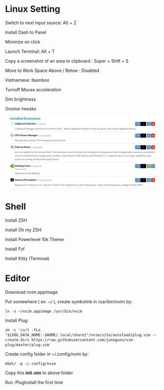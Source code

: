 # Linux Setting
Switch to next input source: Alt + Z

Install Dash to Panel

Minimize on click

Launch Terminal: Alt + T

Copy a screenshot of an area to clipboard : Super + Shift + S

Move to Work Space Above / Below : Disabled

Vietnamese: Ibamboo

Turnoff Mouse acceleration

Dim brightness

Gnome-tweaks

![](assets/extensions.png)

# Shell

Install ZSH

Install Oh my ZSH

Install Powerlevel 10k Theme

Install Fzf

Install Kitty (Terminal)

# Editor
Download nvim.appimage

Put somewhere ( ex: ~/ ), create symbolink in /usr/bin/nvim by:
```
ln -s ~/nvim.appimage /usr/bin/nvim
```

Install Plug:
```
sh -c 'curl -fLo "${XDG_DATA_HOME:-$HOME/.local/share}"/nvim/site/autoload/plug.vim --create-dirs https://raw.githubusercontent.com/junegunn/vim-plug/master/plug.vim' 
```

Create config folder in ~/.config/nvim by: 
```
mkdir -p ~/.config/nvim
```

Copy this **init.vim** to above folder

Run :PlugInstall the first time